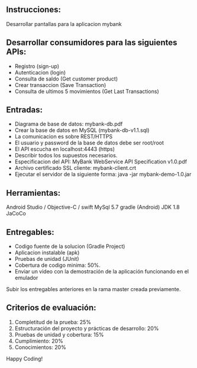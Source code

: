 Instrucciones:
----------------
Desarrollar pantallas para la aplicacion mybank

Desarrollar consumidores para las siguientes APIs:
---------------
 - Registro (sign-up)
 - Autenticacion (login)
 - Consulta de saldo (Get customer product)
 - Crear transaccion (Save Transaction)
 - Consulta de ultimos 5 movimientos (Get Last Transactions)

Entradas:
---------------
- Diagrama de base de datos: mybank-db.pdf
- Crear la base de datos en MySQL (mybank-db-v1.1.sql)
- La comunicacion es sobre REST/HTTPS
- El usuario y password de la base de datos debe ser root/root
- El API escucha en localhost:4443 (https)
- Describir todos los supuestos necesarios.
- Especificacion del API: MyBank WebService API Specification v1.0.pdf
- Archivo certificado SSL cliente: mybank-client.crt
- Ejecutar el servidor de la siguiente forma:
	java -jar mybank-demo-1.0.jar


Herramientas:
---------------
Android Studio / Objective-C / swift 
MySql 5.7
gradle (Android)
JDK 1.8
JaCoCo


Entregables:
---------------
- Codigo fuente de la solucion (Gradle Project)
- Aplicacion instalable (apk)
- Pruebas de unidad (JUnit)
- Cobertura de codigo minima: 50%.
- Enviar un video con la demostración de la aplicación funcionando en el emulador

Subir los entregables anteriores en la rama master creada previamente.

Criterios de evaluación:
-----------------------
1. Completitud de la prueba: 25%
2. Estructuración del proyecto y prácticas de desarrollo: 20%
3. Pruebas de unidad y cobertura: 15%
4. Cumplimiento: 20%
5. Conocimientos: 20%


Happy Coding!
